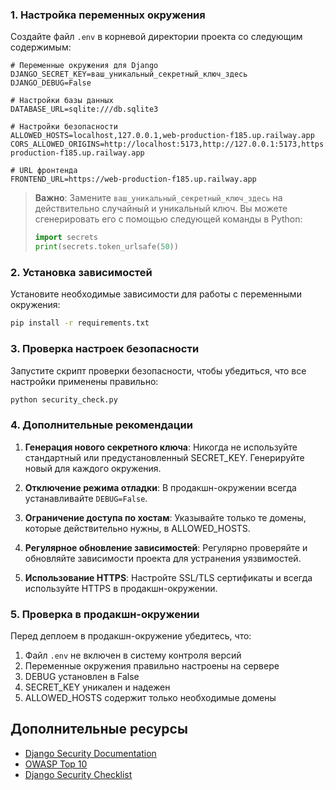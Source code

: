 
### 1. Настройка переменных окружения

Создайте файл `.env` в корневой директории проекта со следующим содержимым:

```
# Переменные окружения для Django
DJANGO_SECRET_KEY=ваш_уникальный_секретный_ключ_здесь
DJANGO_DEBUG=False

# Настройки базы данных
DATABASE_URL=sqlite:///db.sqlite3

# Настройки безопасности
ALLOWED_HOSTS=localhost,127.0.0.1,web-production-f185.up.railway.app
CORS_ALLOWED_ORIGINS=http://localhost:5173,http://127.0.0.1:5173,https://web-production-f185.up.railway.app

# URL фронтенда
FRONTEND_URL=https://web-production-f185.up.railway.app
```

> **Важно**: Замените `ваш_уникальный_секретный_ключ_здесь` на действительно случайный и уникальный ключ. 
> Вы можете сгенерировать его с помощью следующей команды в Python:
> ```python
> import secrets
> print(secrets.token_urlsafe(50))
> ```

### 2. Установка зависимостей

Установите необходимые зависимости для работы с переменными окружения:

```bash
pip install -r requirements.txt
```

### 3. Проверка настроек безопасности

Запустите скрипт проверки безопасности, чтобы убедиться, что все настройки применены правильно:

```bash
python security_check.py
```

### 4. Дополнительные рекомендации

1. **Генерация нового секретного ключа**:
   Никогда не используйте стандартный или предустановленный SECRET_KEY. Генерируйте новый для каждого окружения.

2. **Отключение режима отладки**:
   В продакшн-окружении всегда устанавливайте `DEBUG=False`.

3. **Ограничение доступа по хостам**:
   Указывайте только те домены, которые действительно нужны, в ALLOWED_HOSTS.

4. **Регулярное обновление зависимостей**:
   Регулярно проверяйте и обновляйте зависимости проекта для устранения уязвимостей.

5. **Использование HTTPS**:
   Настройте SSL/TLS сертификаты и всегда используйте HTTPS в продакшн-окружении.

### 5. Проверка в продакшн-окружении

Перед деплоем в продакшн-окружение убедитесь, что:

1. Файл `.env` не включен в систему контроля версий
2. Переменные окружения правильно настроены на сервере
3. DEBUG установлен в False
4. SECRET_KEY уникален и надежен
5. ALLOWED_HOSTS содержит только необходимые домены

## Дополнительные ресурсы

- [Django Security Documentation](https://docs.djangoproject.com/en/stable/topics/security/)
- [OWASP Top 10](https://owasp.org/www-project-top-ten/)
- [Django Security Checklist](https://docs.djangoproject.com/en/stable/howto/deployment/checklist/) 